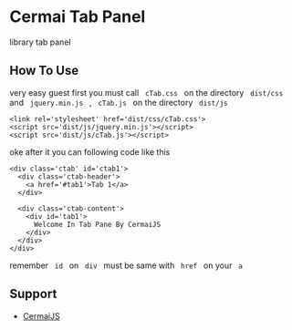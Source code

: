 # Cermai Tab Panel
library tab panel

## How To Use
very easy guest first you must call <code> cTab.css </code> on the directory <code> dist/css </code> and <code> jquery.min.js </code> , <code> cTab.js </code> on the directory <code> dist/js</code>

```
<link rel='stylesheet' href='dist/css/cTab.css'>
<script src='dist/js/jquery.min.js'></script>
<script src='dist/js/cTab.js'></script>
```

oke after it you can following code like this

```
<div class='ctab' id='ctab1'>
  <div class='ctab-header'>
    <a href='#tab1'>Tab 1</a>
  </div>
  
  <div class='ctab-content'>
    <div id='tab1'>
      Welcome In Tab Pane By CermaiJS
    </div>
  </div>
</div>
```
remember <code> id </code> on <code> div </code> must be same with <code> href </code> on your <code> a </code>

## Support
* [CermaiJS](https://github.com/creativefull/cermai)
